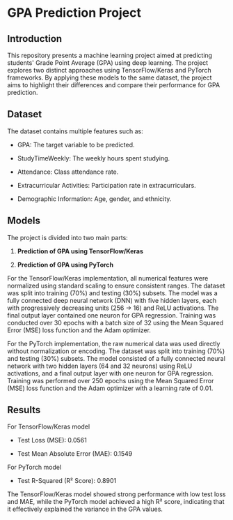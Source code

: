 # GPA Prediction Project
## Introduction

This repository presents a machine learning project aimed at predicting students' Grade Point Average (GPA) using deep learning. The project explores two distinct approaches using TensorFlow/Keras and PyTorch frameworks. By applying these models to the same dataset, the project aims to highlight their differences and compare their performance for GPA prediction.

## Dataset

The dataset contains multiple features such as:

* GPA: The target variable to be predicted.

* StudyTimeWeekly: The weekly hours spent studying.

* Attendance: Class attendance rate.

* Extracurricular Activities: Participation rate in extracurriculars.

* Demographic Information: Age, gender, and ethnicity.


## Models

The project is divided into two main parts:

1. **Prediction of GPA using TensorFlow/Keras**

2. **Prediction of GPA using PyTorch**

For the TensorFlow/Keras implementation, all numerical features were normalized using standard scaling to ensure consistent ranges. The dataset was split into training (70%) and testing (30%) subsets. The model was a fully connected deep neural network (DNN) with five hidden layers, each with progressively decreasing units (256 → 16) and ReLU activations. The final output layer contained one neuron for GPA regression. Training was conducted over 30 epochs with a batch size of 32 using the Mean Squared Error (MSE) loss function and the Adam optimizer.

For the PyTorch implementation, the raw numerical data was used directly without normalization or encoding. The dataset was split into training (70%) and testing (30%) subsets. The model consisted of a fully connected neural network with two hidden layers (64 and 32 neurons) using ReLU activations, and a final output layer with one neuron for GPA regression. Training was performed over 250 epochs using the Mean Squared Error (MSE) loss function and the Adam optimizer with a learning rate of 0.01.

## Results

For TensorFlow/Keras model

* Test Loss (MSE): 0.0561

* Test Mean Absolute Error (MAE): 0.1549

For PyTorch model

* Test R-Squared (R² Score): 0.8901

The TensorFlow/Keras model showed strong performance with low test loss and MAE, while the PyTorch model achieved a high R² score, indicating that it effectively explained the variance in the GPA values.

